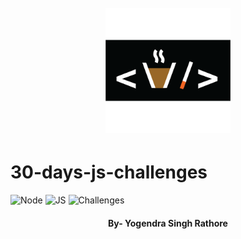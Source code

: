 <h1 align="center">
  <br>
  <a href="https://courses.chaicode.com/"><img src="images/Chai-code.png" width="200px" alt="Chat Aur Code"></a>
</h1>

# 30-days-js-challenges
![Node](https://img.shields.io/badge/Node-v20.15.1(LTS)-Green
)
![JS](https://img.shields.io/badge/Node-Java_Script-Green
)
![Challenges](https://img.shields.io/badge/30_Days-Java_Script_Challenges-Green
)
<h4 align="center">By- Yogendra Singh Rathore</h4>

